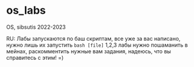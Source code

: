 # os_labs
OS, sibsutis 2022-2023

RU: 
Лабы запускаются по баш скриптам, все уже за вас написано, нужно лишь их запустить ```bash [file]```
1,2,3 лабы нужно пошаманить в мейнах, раскомментить нужные вам задания, надеюсь, что вы справитесь с этим! =)
